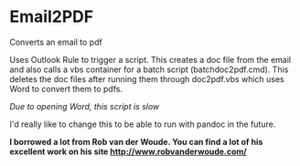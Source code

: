 # Email2PDF
Converts an email to pdf

Uses Outlook Rule to trigger a script.
This creates a doc file from the email and also calls a vbs container for a batch script (batchdoc2pdf.cmd).
This deletes the doc files after running them through doc2pdf.vbs which uses Word to convert them to pdfs.

*Due to opening Word, this script is slow*

I'd really like to change this to be able to run with pandoc in the future.

**I borrowed a lot from Rob van der Woude.
You can find a lot of his excellent work on his site http://www.robvanderwoude.com/**
